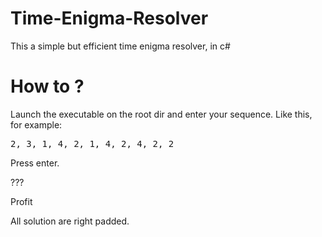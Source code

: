 Time-Enigma-Resolver
====================

This a simple but efficient time enigma resolver, in c#


How to ?
=======

Launch the executable on the root dir and enter your sequence.
Like this, for example:
<pre>
2, 3, 1, 4, 2, 1, 4, 2, 4, 2, 2
</pre>

Press enter.

???

Profit


All solution are right padded.
